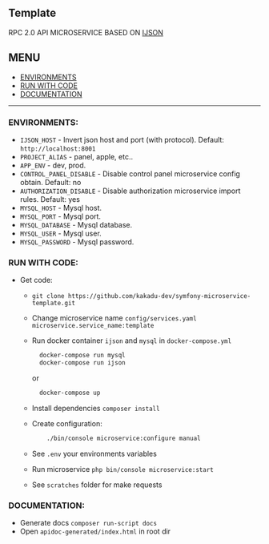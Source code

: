 Template
-------------------

RPC 2.0 API MICROSERVICE BASED ON [IJSON](https://github.com/lega911/ijson)

## MENU
 - [ENVIRONMENTS](#environments)
 - [RUN WITH CODE](#run-with-code)
 - [DOCUMENTATION](#documentation)

--------------

### <a id="environments"></a>ENVIRONMENTS:
 - `IJSON_HOST` - Invert json host and port (with protocol). Default: `http://localhost:8001`
 - `PROJECT_ALIAS` - panel, apple, etc..
 - `APP_ENV` - dev, prod.
 - `CONTROL_PANEL_DISABLE` - Disable control panel microservice config obtain. Default: no
 - `AUTHORIZATION_DISABLE` - Disable authorization microservice import rules. Default: yes
 - `MYSQL_HOST` - Mysql host.
 - `MYSQL_PORT` - Mysql port.
 - `MYSQL_DATABASE` - Mysql database.
 - `MYSQL_USER` - Mysql user.
 - `MYSQL_PASSWORD` - Mysql password.
 
### <a id="run-with-code"></a>RUN WITH CODE:
 - Get code:
    - `git clone https://github.com/kakadu-dev/symfony-microservice-template.git`
    - Change microservice name `config/services.yaml microservice.service_name:template`

    - Run docker container `ijson` and `mysql` in `docker-compose.yml`
      ```bash
        docker-compose run mysql
        docker-compose run ijson
      ```
      or
      ```bash
        docker-compose up
      ```
    - Install dependencies `composer install`
    - Create configuration:
        ```bash
            ./bin/console microservice:configure manual
        ```
    - See `.env` your environments variables
    - Run microservice `php bin/console microservice:start`
    - See `scratches` folder for make requests

### <a id="documentation"></a>DOCUMENTATION:
 - Generate docs `composer run-script docs`
 - Open `apidoc-generated/index.html` in root dir